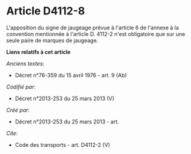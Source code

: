 # Article D4112-8

L'apposition du signe de jaugeage prévue à l'article 6 de l'annexe à la convention mentionnée à l'article D. 4112-2 n'est
obligatoire que sur une seule paire de marques de jaugeage.

**Liens relatifs à cet article**

_Anciens textes_:

  - Décret n°76-359 du 15 avril 1976 - art. 9 (Ab)

_Codifié par_:

  - Décret n°2013-253 du 25 mars 2013 (V)

_Créé par_:

  - Décret n°2013-253 du 25 mars 2013 - art.

_Cite_:

  - Code des transports - art. D4112-2 (V)

